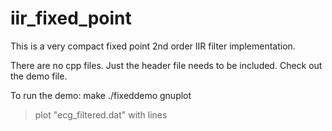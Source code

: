 iir_fixed_point
===============

This is a very compact fixed point 2nd order IIR filter implementation.

There are no cpp files. Just the header file needs to be
included. Check out the demo file.

To run the demo:
make
./fixeddemo
gnuplot
> plot "ecg_filtered.dat" with lines

